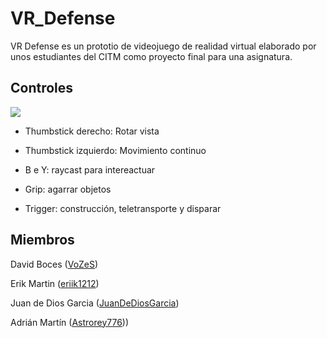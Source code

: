 # VR_Defense
VR Defense es un prototio de videojuego de realidad virtual elaborado por unos estudiantes del CITM como proyecto final para una asignatura.

## Controles
![](https://www.vrteamspace.co.uk/wp-content/uploads/Oculus-touch-controllers-1.png)

* Thumbstick derecho: Rotar vista

* Thumbstick izquierdo: Movimiento continuo

* B e Y: raycast para intereactuar

* Grip: agarrar objetos

* Trigger: construcción, teletransporte y disparar


## Miembros
David Boces ([VoZeS](https://github.com/VoZeS))

Erik Martin ([eriik1212](https://github.com/eriik1212))

Juan de Dios Garcia ([JuanDeDiosGarcia](https://github.com/JuanDeDiosGarcia))

Adrián Martín ([Astrorey776](https://github.com/Astrorey776)))
